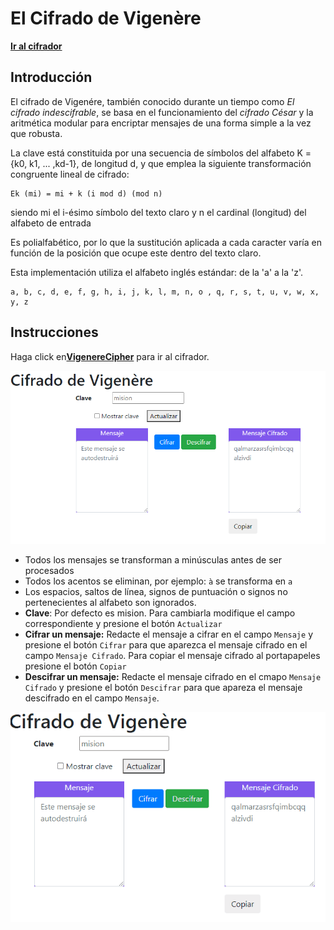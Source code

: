 # **El Cifrado de Vigenère**
<a href="./vigenere-site/index.html" target="_blank"><strong>Ir al cifrador</strong></a>

## **Introducción**

El cifrado de Vigenére, también conocido durante un tiempo como *El cifrado indescifrable*, se basa en el funcionamiento del *cifrado César* y la aritmética modular para encriptar mensajes de una forma simple a la vez que robusta. 

La clave está constituida por una secuencia de símbolos del alfabeto K = {k0, k1, ... ,kd-1}, de longitud d, y que emplea la siguiente transformación congruente lineal de cifrado:
```
Ek (mi) = mi + k (i mod d) (mod n)
```


siendo mi el i-ésimo símbolo del texto claro y n el cardinal (longitud) del alfabeto de entrada

Es polialfabético, por lo que la sustitución aplicada a cada caracter varía en función de la posición que ocupe este dentro del texto claro.  

Esta implementación utiliza el alfabeto inglés estándar: de la 'a' a la 'z'.

```
a, b, c, d, e, f, g, h, i, j, k, l, m, n, o , q, r, s, t, u, v, w, x, y, z
```

## **Instrucciones**
Haga click en<a href="./vigenere-site/index.html" target="_blank"><strong>VigenereCipher</strong></a> para ir al cifrador. 

![Cipher-gui](./images/cipher-gui.png)

- Todos los mensajes se transforman a minúsculas antes de ser procesados
- Todos los acentos se eliminan, por ejemplo: `à` se transforma en `a`
- Los espacios, saltos de línea, signos de puntuación o signos no pertenecientes al alfabeto son ignorados.
- **Clave**: Por defecto es mision. Para cambiarla modifique el campo correspondiente y presione el botón `Actualizar`
- **Cifrar un mensaje:** Redacte el mensaje a cifrar en el campo `Mensaje` y presione el botón `Cifrar` para que aparezca el mensaje cifrado en el campo `Mensaje Cifrado`. Para copiar el mensaje cifrado al portapapeles presione el botón `Copiar`
- **Descifrar un mensaje:** Redacte el mensaje cifrado en el cmapo `Mensaje Cifrado` y presione el botón `Descifrar` para que apareza el mensaje descifrado en el campo `Mensaje`.

![Vigenere gui demo](images/gui-demo.gif)